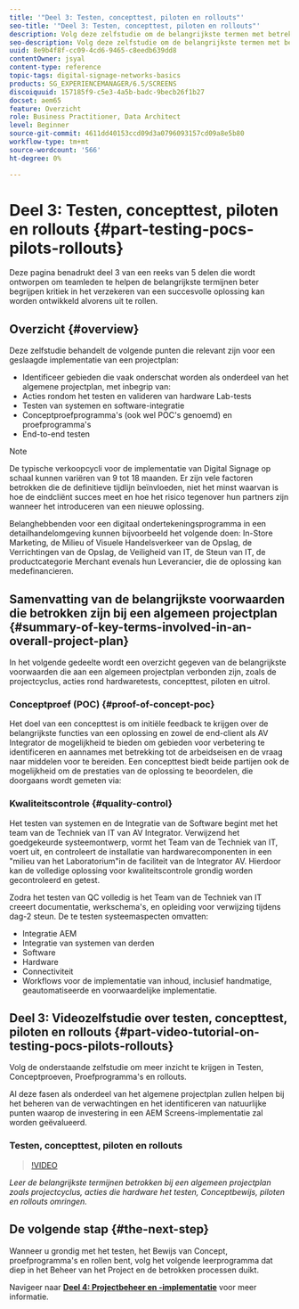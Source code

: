 ```yaml
---
title: '"Deel 3: Testen, concepttest, piloten en rollouts"'
seo-title: '"Deel 3: Testen, concepttest, piloten en rollouts"'
description: Volg deze zelfstudie om de belangrijkste termen met betrekking tot een algemeen projectplan te leren, zoals projectcyclus, acties met betrekking tot hardwaretests, concepttest, piloten en rollouts.
seo-description: Volg deze zelfstudie om de belangrijkste termen met betrekking tot een algemeen projectplan te leren, zoals projectcyclus, acties met betrekking tot hardwaretests, concepttest, piloten en rollouts.
uuid: 8e9b4f8f-cc09-4cd6-9465-c8eedb639dd8
contentOwner: jsyal
content-type: reference
topic-tags: digital-signage-networks-basics
products: SG_EXPERIENCEMANAGER/6.5/SCREENS
discoiquuid: 157185f9-c5e3-4a5b-badc-9becb26f1b27
docset: aem65
feature: Overzicht
role: Business Practitioner, Data Architect
level: Beginner
source-git-commit: 4611dd40153ccd09d3a0796093157cd09a8e5b80
workflow-type: tm+mt
source-wordcount: '566'
ht-degree: 0%

---
```



# Deel 3: Testen, concepttest, piloten en rollouts {#part-testing-pocs-pilots-rollouts}

Deze pagina benadrukt deel 3 van een reeks van 5 delen die wordt ontworpen om teamleden te helpen de belangrijkste termijnen beter begrijpen kritiek in het verzekeren van een succesvolle oplossing kan worden ontwikkeld alvorens uit te rollen.

## Overzicht {#overview}

Deze zelfstudie behandelt de volgende punten die relevant zijn voor een geslaagde implementatie van een projectplan:

* Identificeer gebieden die vaak onderschat worden als onderdeel van het algemene projectplan, met inbegrip van:
* Acties rondom het testen en valideren van hardware Lab-tests
* Testen van systemen en software-integratie
* Conceptproefprogramma&#39;s (ook wel POC&#39;s genoemd) en proefprogramma&#39;s
* End-to-end testen

>[!NOTE]
>
>De typische verkoopcycli voor de implementatie van Digital Signage op schaal kunnen variëren van 9 tot 18 maanden. Er zijn vele factoren betrokken die de definitieve tijdlijn beïnvloeden, niet het minst waarvan is hoe de eindcliënt succes meet en hoe het risico tegenover hun partners zijn wanneer het introduceren van een nieuwe oplossing.

Belanghebbenden voor een digitaal ondertekeningsprogramma in een detailhandelomgeving kunnen bijvoorbeeld het volgende doen: In-Store Marketing, de Milieu of Visuele Handelsverkeer van de Opslag, de Verrichtingen van de Opslag, de Veiligheid van IT, de Steun van IT, de productcategorie Merchant evenals hun Leverancier, die de oplossing kan medefinancieren.

## Samenvatting van de belangrijkste voorwaarden die betrokken zijn bij een algemeen projectplan {#summary-of-key-terms-involved-in-an-overall-project-plan}

In het volgende gedeelte wordt een overzicht gegeven van de belangrijkste voorwaarden die aan een algemeen projectplan verbonden zijn, zoals de projectcyclus, acties rond hardwaretests, concepttest, piloten en uitrol.

### Conceptproef (POC) {#proof-of-concept-poc}

Het doel van een concepttest is om initiële feedback te krijgen over de belangrijkste functies van een oplossing en zowel de end-client als AV Integrator de mogelijkheid te bieden om gebieden voor verbetering te identificeren en aannames met betrekking tot de arbeidseisen en de vraag naar middelen voor te bereiden. Een concepttest biedt beide partijen ook de mogelijkheid om de prestaties van de oplossing te beoordelen, die doorgaans wordt gemeten via:

### Kwaliteitscontrole {#quality-control}

Het testen van systemen en de Integratie van de Software begint met het team van de Techniek van IT van AV Integrator. Verwijzend het goedgekeurde systeemontwerp, vormt het Team van de Techniek van IT, voert uit, en controleert de installatie van hardwarecomponenten in een &quot;milieu van het Laboratorium&quot;in de faciliteit van de Integrator AV. Hierdoor kan de volledige oplossing voor kwaliteitscontrole grondig worden gecontroleerd en getest.

Zodra het testen van QC volledig is het Team van de Techniek van IT creeert documentatie, werkschema&#39;s, en opleiding voor verwijzing tijdens dag-2 steun. De te testen systeemaspecten omvatten:

* Integratie AEM
* Integratie van systemen van derden
* Software
* Hardware
* Connectiviteit
* Workflows voor de implementatie van inhoud, inclusief handmatige, geautomatiseerde en voorwaardelijke implementatie.

## Deel 3: Videozelfstudie over testen, concepttest, piloten en rollouts {#part-video-tutorial-on-testing-pocs-pilots-rollouts}

Volg de onderstaande zelfstudie om meer inzicht te krijgen in Testen, Conceptproeven, Proefprogramma&#39;s en rollouts.

Al deze fasen als onderdeel van het algemene projectplan zullen helpen bij het beheren van de verwachtingen en het identificeren van natuurlijke punten waarop de investering in een AEM Screens-implementatie zal worden geëvalueerd.

### Testen, concepttest, piloten en rollouts

>[!VIDEO](https://video.tv.adobe.com/v/28405)

*Leer de belangrijkste termijnen betrokken bij een algemeen projectplan zoals projectcyclus, acties die hardware het testen, Conceptbewijs, piloten en rollouts omringen.*

## De volgende stap {#the-next-step}

Wanneer u grondig met het testen, het Bewijs van Concept, proefprogramma&#39;s en rollen bent, volg het volgende leerprogramma dat diep in het Beheer van het Project en de betrokken processen duikt.

Navigeer naar **[Deel 4: Projectbeheer en -implementatie](project-management-and-deployment.md)** voor meer informatie.
